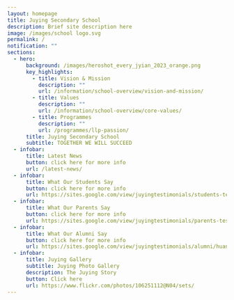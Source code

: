```yaml
---
layout: homepage
title: Juying Secondary School
description: Brief site description here
image: /images/school logo.svg
permalink: /
notification: ""
sections:
  - hero:
      background: /images/heroshot_every_jyian_2023_orange.png
      key_highlights:
        - title: Vision & Mission
          description: ""
          url: /information/school-overview/vision-and-mission/
        - title: Values
          description: ""
          url: /information/school-overview/core-values/
        - title: Programmes
          description: ""
          url: /programmes/llp-passion/
      title: Juying Secondary School
      subtitle: TOGETHER WE WILL SUCCEED
  - infobar:
      title: Latest News
      button: click here for more info
      url: /latest-news/
  - infobar:
      title: What Our Students Say
      button: click here for more info
      url: https://sites.google.com/view/juyingtestimonials/students-testimonials/2022/charis-king-s4
  - infobar:
      title: What Our Parents Say
      button: click here for more info
      url: https://sites.google.com/view/juyingtestimonials/parents-testimonials/2021/mdm-nancy-lim
  - infobar:
      title: What Our Alumni Say
      button: click here for more info
      url: https://sites.google.com/view/juyingtestimonials/alumni/huang-rui-jia
  - infobar:
      title: Juying Gallery
      subtitle: Juying Photo Gallery
      description: The Juying Story
      button: Click here
      url: https://www.flickr.com/photos/106251112@N04/sets/
---
```

